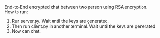 End-to-End encrypted chat between two person using RSA encryption.
How to run:
1. Run server.py. Wait until the keys are generated.
2. Then run client.py in another terminal. Wait until the keys are generated
3. Now can chat.
